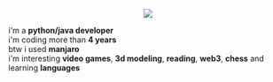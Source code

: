 <div align="center">
    <img src="https://github.com/merive/merive/blob/main/assets/banner.png">
</div>

<div>
    <p>
        i'm a <b>python/java developer</b><br>
        i'm coding more than <b>4 years</b><br>
        btw i used <b>manjaro</b><br>
        i'm interesting <b>video games</b>, <b>3d modeling</b>, <b>reading</b>, <b>web3</b>, <b>chess</b> and learning <b>languages</b>
    </p>
</div>
